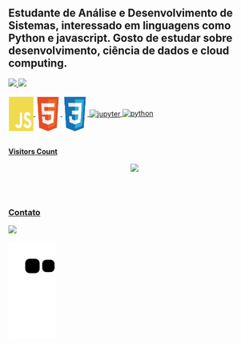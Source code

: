 ## Estudante de Análise e Desenvolvimento de Sistemas, interessado em linguagens como Python e javascript. Gosto de estudar sobre desenvolvimento, ciência de dados e cloud computing.


 <div>
   <a href="https://github.com/walterlorenzo">
   <img height="180em" src="https://github-readme-stats.vercel.app/api?username=walterlorenzo&show_icons=true&theme=dracula&include_all_commits=true&count_private=true"/>
   <img height="180em" src="https://github-readme-stats.vercel.app/api/top-langs/?username=walterlorenzo&layout=compact&langs_count=6&theme=tokyonight"/>

</div>
<div style="display: inline_block"><br>
  <img align="center" alt="Js" height="70" width="50" src="https://raw.githubusercontent.com/devicons/devicon/master/icons/javascript/javascript-plain.svg">
  <img align="center" alt="HTML" height="70" width="50" src="https://raw.githubusercontent.com/devicons/devicon/master/icons/html5/html5-original.svg">
  <img align="center" alt="CSS" height="70" width="50" src="https://raw.githubusercontent.com/devicons/devicon/master/icons/css3/css3-original.svg">
  <img align="center" alt="jupyter" height="70" widht="50" src="https://cdn.jsdelivr.net/gh/devicons/devicon/icons/jupyter/jupyter-original-wordmark.svg">
  <img aligs="center" alt="python" height="70" widht="50" src="https://cdn.jsdelivr.net/gh/devicons/devicon/icons/python/python-original.svg" />
</div>
 <br><p align="centre"><b>Visitors Count</b></p>  
<p align="center"><img align="center" src="https://profile-counter.glitch.me/{walterlorenzo}/count.svg" /></p> 
<br>
 <br>
 
  ### Contato
 
<div> 
 
  <a href="https://www.linkedin.com/in/walter-lorenzo-a83338199/" target="_blank"><img src="https://img.shields.io/badge/-LinkedIn-%230077B5?style=for-the-badge&logo=linkedin&logoColor=white" target="_blank"></a> 
 
  ![Snake animation](https://github.com/walterlorenzo/walterlorenzo/blob/output/github-contribution-grid-snake.svg)

</div>
